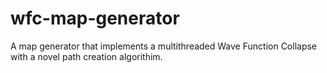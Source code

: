 # wfc-map-generator
A map generator that implements a multithreaded Wave Function Collapse with a novel path creation algorithim.
